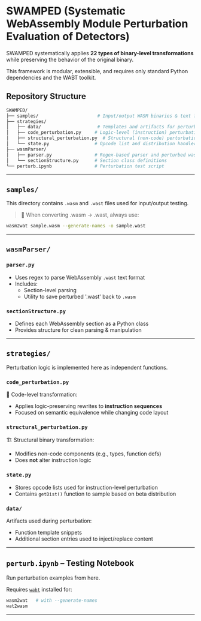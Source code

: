# SWAMPED (Systematic WebAssembly Module Perturbation Evaluation of Detectors)

SWAMPED systematically applies **22 types of binary-level transformations** while preserving the behavior of the original binary.

This framework is modular, extensible, and requires only standard Python dependencies and the WABT toolkit.

## Repository Structure

```bash
SWAMPED/
├── samples/                      # Input/output WASM binaries & text format files
├── strategies/
│   ├── data/                     # Templates and artifacts for perturbation
│   ├── code_perturbation.py     # Logic-level (instruction) perturbation
│   ├── structural_perturbation.py  # Structural (non-code) perturbation
│   └── state.py                 # Opcode list and distribution handler
├── wasmParser/
│   ├── parser.py                # Regex-based parser and perturbed wasm/wast writer
│   └── sectionStructure.py      # Section class definitions
└── perturb.ipynb                # Perturbation test script

```

---

## `samples/`

This directory contains `.wasm` and `.wast` files used for input/output testing.

> 🔧 When converting .wasm → .wast, always use:
> 

```bash
wasm2wat sample.wasm --generate-names -o sample.wast

```

---

## `wasmParser/`

### `parser.py`

- Uses regex to parse WebAssembly `.wast` text format
- Includes:
    - Section-level parsing
    - Utility to save perturbed '.wast' back to `.wasm`

### `sectionStructure.py`

- Defines each WebAssembly section as a Python class
- Provides structure for clean parsing & manipulation

---

## `strategies/`

Perturbation logic is implemented here as independent functions.

### `code_perturbation.py`

🔧 Code-level transformation:

- Applies logic-preserving rewrites to **instruction sequences**
- Focused on semantic equivalence while changing code layout

### `structural_perturbation.py`

🏗 Structural binary transformation:

- Modifies non-code components (e.g., types, function defs)
- Does **not** alter instruction logic

### `state.py`

- Stores opcode lists used for instruction-level perturbation
- Contains `getDist()` function to sample based on beta distribution

### `data/`

Artifacts used during perturbation:

- Function template snippets
- Additional section entries used to inject/replace content

---

## `perturb.ipynb` – Testing Notebook

Run perturbation examples from here.

Requires [`wabt`](https://github.com/WebAssembly/wabt) installed for:

```bash
wasm2wat   # with --generate-names
wat2wasm

```

---
